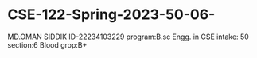 # CSE-122-Spring-2023-50-06-
MD.OMAN SIDDIK
ID-22234103229
program:B.sc Engg. in CSE
intake: 50
section:6
Blood grop:B+


